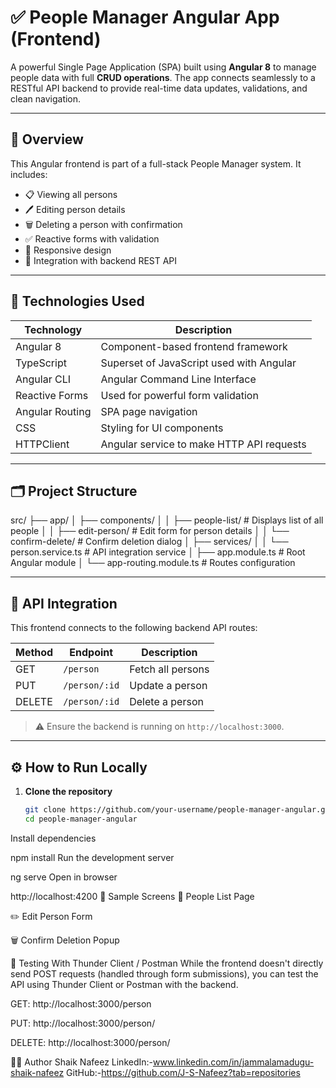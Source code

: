 # ✅ People Manager Angular App (Frontend)

A powerful Single Page Application (SPA) built using **Angular 8** to manage people data with full **CRUD operations**. The app connects seamlessly to a RESTful API backend to provide real-time data updates, validations, and clean navigation.

---

## 🚀 Overview

This Angular frontend is part of a full-stack People Manager system. It includes:

- 📋 Viewing all persons
- 🖊️ Editing person details
- 🗑️ Deleting a person with confirmation
- ✅ Reactive forms with validation
- 📱 Responsive design
- 🔄 Integration with backend REST API

---

## 🔧 Technologies Used

| Technology      | Description                                |
|------------------|--------------------------------------------|
| Angular 8        | Component-based frontend framework         |
| TypeScript       | Superset of JavaScript used with Angular   |
| Angular CLI      | Angular Command Line Interface             |
| Reactive Forms   | Used for powerful form validation          |
| Angular Routing  | SPA page navigation                        |
| CSS              | Styling for UI components                  |
| HTTPClient       | Angular service to make HTTP API requests  |

---

## 🗂️ Project Structure

src/
├── app/
│ ├── components/
│ │ ├── people-list/ # Displays list of all people
│ │ ├── edit-person/ # Edit form for person details
│ │ └── confirm-delete/ # Confirm deletion dialog
│ ├── services/
│ │ └── person.service.ts # API integration service
│ ├── app.module.ts # Root Angular module
│ └── app-routing.module.ts # Routes configuration


---

## 🔗 API Integration

This frontend connects to the following backend API routes:

| Method | Endpoint           | Description              |
|--------|--------------------|--------------------------|
| GET    | `/person`          | Fetch all persons        |
| PUT    | `/person/:id`      | Update a person          |
| DELETE | `/person/:id`      | Delete a person          |

> ⚠️ Ensure the backend is running on `http://localhost:3000`.

---

## ⚙️ How to Run Locally

1. **Clone the repository**
   ```bash
   git clone https://github.com/your-username/people-manager-angular.git
   cd people-manager-angular
Install dependencies

npm install
Run the development server

ng serve
Open in browser

http://localhost:4200
📸 Sample Screens
👥 People List Page

✏️ Edit Person Form

🗑️ Confirm Deletion Popup

🧪 Testing With Thunder Client / Postman
While the frontend doesn't directly send POST requests (handled through form submissions), you can test the API using Thunder Client or Postman with the backend.

GET: http://localhost:3000/person

PUT: http://localhost:3000/person/<id>

DELETE: http://localhost:3000/person/<id>

👨‍💻 Author
Shaik Nafeez
LinkedIn:-www.linkedin.com/in/jammalamadugu-shaik-nafeez
GitHub:-https://github.com/J-S-Nafeez?tab=repositories
